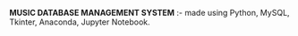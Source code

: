 **MUSIC DATABASE MANAGEMENT SYSTEM** :-
made using Python, MySQL, Tkinter, Anaconda, Jupyter Notebook.



